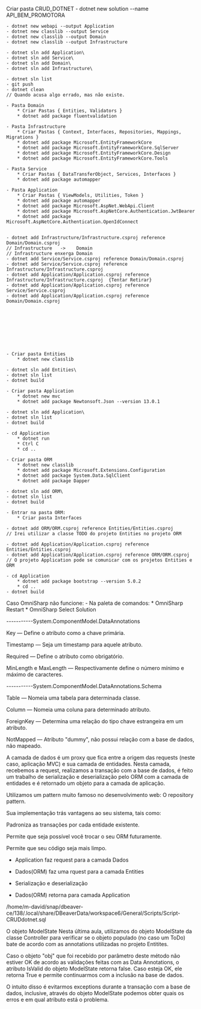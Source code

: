 Criar pasta CRUD_DOTNET
    - dotnet new solution --name API_BEM_PROMOTORA

    - dotnet new webapi --output Application
    - dotnet new classlib --output Service
    - dotnet new classlib --output Domain
    - dotnet new classlib --output Infrastructure

    - dotnet sln add Application\
    - dotnet sln add Service\
    - dotnet sln add Domain\
    - dotnet sln add Infrastructure\

    - dotnet sln list
    - git push
    - dotnet clean
    // Quando acusa algo errado, mas não existe.

    - Pasta Domain
        * Criar Pastas { Entities, Validators }
        * dotnet add package fluentvalidation

    - Pasta Infrastructure
        * Criar Pastas { Context, Interfaces, Repositories, Mappings, Migrations }
        * dotnet add package Microsoft.EntityFrameworkCore
        * dotnet add package Microsoft.EntityFrameworkCore.SqlServer
        * dotnet add package Microsoft.EntityFrameworkCore.Design
        * dotnet add package Microsoft.EntityFrameworkCore.Tools

    - Pasta Service
        * Criar Pastas { DataTransferObject, Services, Interfaces }
        * dotnet add package automapper

    - Pasta Application
        * Criar Pastas { ViewModels, Utilities, Token }
        * dotnet add package automapper
        * dotnet add package Microsoft.AspNet.WebApi.Client
        * dotnet add package Microsoft.AspNetCore.Authentication.JwtBearer
        * dotnet add package Microsoft.AspNetCore.Authentication.OpenIdConnect
    

    - dotnet add Infrastructure/Infrastructure.csproj reference Domain/Domain.csproj
    // Infrastructure   ->    Domain
    // Infrastructure enxerga Domain
    - dotnet add Service/Service.csproj reference Domain/Domain.csproj
    - dotnet add Service/Service.csproj reference Infrastructure/Infrastructure.csproj
    - dotnet add Application/Application.csproj reference Infrastructure/Infrastructure.csproj  {Tentar Retirar}
    - dotnet add Application/Application.csproj reference Service/Service.csproj
    - dotnet add Application/Application.csproj reference Domain/Domain.csproj
    







    
    - Criar pasta Entities
        * dotnet new classlib

    - dotnet sln add Entities\
    - dotnet sln list
    - dotnet build

    - Criar pasta Application
        * dotnet new mvc
        * dotnet add package Newtonsoft.Json --version 13.0.1

    - dotnet sln add Application\
    - dotnet sln list
    - dotnet build

    - cd Application
        * dotnet run
        * Ctrl C
        * cd ..
    
    - Criar pasta ORM
        * dotnet new classlib
        * dotnet add package Microsoft.Extensions.Configuration
        * dotnet add package System.Data.SqlClient
        * dotnet add package Dapper

    - dotnet sln add ORM\
    - dotnet sln list
    - dotnet build

    - Entrar na pasta ORM:
        * Criar pasta Interfaces

    - dotnet add ORM/ORM.csproj reference Entities/Entities.csproj
    // Irei utilizar a classe TODO do projeto Entities no projeto ORM

    - dotnet add Application/Application.csproj reference Entities/Entities.csproj
    - dotnet add Application/Application.csproj reference ORM/ORM.csproj
    // O projeto Application pode se comunicar com os projetos Entities e ORM

    - cd Application
        * dotnet add package bootstrap --version 5.0.2
        * cd ..
    - dotnet build
    




Caso OmniSharp não funcione:
    - Na paleta de comandos:
        * OmniSharp Restart
        * OmniSharp Select Solution




-----------System.ComponentModel.DataAnnotations

Key — Define o atributo como a chave primária.

Timestamp — Seja um timestamp para aquele atributo.

Required — Define o atributo como obrigatório.

MinLength e MaxLength — Respectivamente define o número mínimo e máximo de caracteres.

-----------System.ComponentModel.DataAnnotations.Schema

Table — Nomeia uma tabela para determinada classe.

Column — Nomeia uma coluna para determinado atributo.

ForeignKey — Determina uma relação do tipo chave estrangeira em um atributo.

NotMapped — Atributo "dummy", não possui relação com a base de dados, não mapeado.



A camada de dados é um proxy que fica entre a origem das requests (neste caso, aplicação MVC) e sua camada de entidades. 
Nesta camada, recebemos a request, realizamos a transação com a base de dados, 
é feito um trabalho de serialização e deserialização pelo ORM com a camada de entidades e é retornado um objeto para a camada de aplicação.

Utilizamos um pattern muito famoso no desenvolvimento web: O repository pattern.

Sua implementação trás vantagens ao seu sistema, tais como:

Padroniza as transações por cada entidade existente.

Permite que seja possível você trocar o seu ORM futuramente.

Permite que seu código seja mais limpo.




- Application faz request para a camada Dados

- Dados(ORM) faz uma rquest para a camada Entities

- Serialização e deserialização

- Dados(ORM) retorna para camada Application


/home/m-david/snap/dbeaver-ce/138/.local/share/DBeaverData/workspace6/General/Scripts/Script-CRUDdotnet.sql



O objeto ModelState
Nesta última aula, utilizamos do objeto ModelState da classe Controller para verificar se o objeto populado (no caso um ToDo) 
bate de acordo com as annotations utilizadas no projeto Entitites.

Caso o objeto "obj" que foi recebido por parâmetro deste método não estiver OK de acordo as validações feitas com as Data Annotations, 
o atributo IsValid do objeto ModelState retorna false. Caso esteja OK, ele retorna True e permite continuarmos com a inclusão na base de dados.

O intuito disso é evitarmos exceptions durante a transação com a base de dados, inclusive, através do objeto 
ModelState podemos obter quais os erros e em qual atributo está o problema.
